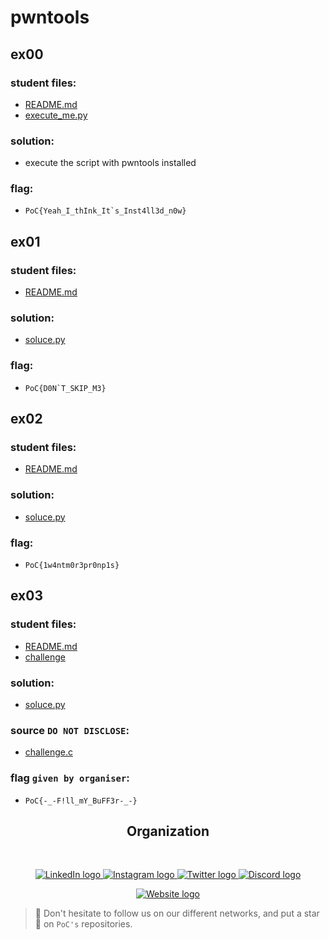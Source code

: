 # pwntools

## ex00

### student files:
- [README.md](ex00/README.md)
- [execute_me.py](ex00/execute_me.py)

### solution:
- execute the script with pwntools installed

### flag:
- ``PoC{Yeah_I_thInk_It`s_Inst4ll3d_n0w}``


## ex01

### student files:
- [README.md](ex01/README.md)

### solution:
- [soluce.py](ex01/soluce.py)

### flag:
- ``PoC{D0N`T_SKIP_M3}``


## ex02

### student files:
- [README.md](ex02/README.md)

### solution:
- [soluce.py](ex02/soluce.py)

### flag:
- `PoC{1w4ntm0r3pr0np1s}`


## ex03

### student files:
- [README.md](ex03/README.md)
- [challenge](ex03/challenge)

### solution:
- [soluce.py](ex03/soluce.py)

### source `DO NOT DISCLOSE`:
- [challenge.c](ex03/challenge.c)

### flag `given by organiser`:
- `PoC{-_-F!ll_mY_BuFF3r-_-}`


<h2 align=center>
Organization
</h2>
<br/>
<p align='center'>
    <a href="https://www.linkedin.com/company/pocinnovation/mycompany/">
        <img src="https://img.shields.io/badge/LinkedIn-0077B5?style=for-the-badge&logo=linkedin&logoColor=white" alt="LinkedIn logo">
    </a>
    <a href="https://www.instagram.com/pocinnovation/">
        <img src="https://img.shields.io/badge/Instagram-E4405F?style=for-the-badge&logo=instagram&logoColor=white" alt="Instagram logo"
>
    </a>
    <a href="https://twitter.com/PoCInnovation">
        <img src="https://img.shields.io/badge/Twitter-1DA1F2?style=for-the-badge&logo=twitter&logoColor=white" alt="Twitter logo">
    </a>
    <a href="https://discord.com/invite/Yqq2ADGDS7">
        <img src="https://img.shields.io/badge/Discord-7289DA?style=for-the-badge&logo=discord&logoColor=white" alt="Discord logo">
    </a>
</p>
<p align=center>
    <a href="https://www.poc-innovation.fr/">
        <img src="https://img.shields.io/badge/WebSite-1a2b6d?style=for-the-badge&logo=GitHub Sponsors&logoColor=white" alt="Website logo">
    </a>
</p>

> 🚀 Don't hesitate to follow us on our different networks, and put a star 🌟 on `PoC's` repositories.
